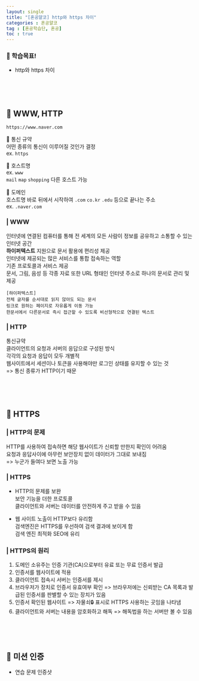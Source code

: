 ```yaml
---
layout: single
title: "[혼공얄코] http와 https 차이"
categories : 혼공얄코
tag : [혼공학습단, 혼공]
toc : true
---
```


### :pushpin: 학습목표!
- http와 https 차이

<br><br><br>

## :book: WWW, HTTP
```
https://www.naver.com
```
:round_pushpin: 통신 규약     
어떤 종류의 통신이 이루어질 것인가 결정     
ex. ```https```

:round_pushpin: 호스트명     
ex. ```www```      
```mail``` ```map``` ```shopping``` 다른 호스트 가능

:round_pushpin: 도메인     
호스트명 바로 뒤에서 시작하여 ```.com``` ```co.kr``` ```.edu``` 등으로 끝나는 주소   
ex. ```.naver.com```
      

### | WWW
인터넷에 연결된 컴퓨터를 통해 전 세계의 모든 사람이 정보를 공유하고 소통할 수 있는 인터넷 공간       
**하이퍼텍스트** 지원으로 문서 활용에 편리성 제공   
인터넷에 제공되는 많은 서비스를 통합 접속하는 역할  
기존 프로토콜과 서비스 제공   
문서, 그림, 음성 등 각종 자료 또한 URL 형태인 인터넷 주소로 하나의 문서로 관리 및 제공

```
[하이퍼텍스트]
전체 글자를 순서대로 읽지 않아도 되는 문서 
링크로 원하는 페이지로 자유롭게 이동 가능
한문서에서 다른문서로 즉시 접근할 수 있도록 비선형적으로 연결된 텍스트
```
### | HTTP
통신규약   
클라이언트의 요청과 서버의 응답으로 구성된 방식       
각각의 요청과 응답이 모두 개별적     
웹사이트에서 세션이나 토큰을 사용해야만 로그인 상태를 유지할 수 있는 것   
=> 통신 종류가 HTTP이기 때문

<br><br><br>

## :book: HTTPS

### | HTTP의 문제
HTTP를 사용하여 접속하면 해당 웹사이트가 신뢰할 만한지 확인이 어려움     
요청과 응답사이에 아무런 보안장치 없이 데이터가 그대로 보내짐    
=> 누군가 들여다 보면 노출 가능    

### | HTTPS
- HTTP의 문제를 보완      
    보안 기능을 더한 프로토콜    
    클라이언트와 서버는 데이터를 안전하게 주고 받을 수 있음    

- 웹 사이트 노출이 HTTP보다 유리함   
    검색엔진은 HTTPS를 우선하여 검색 결과에 보이게 함   
    검색 엔진 최적화 SEO에 유리





### | HTTPS의 원리
1. 도메인 소유주는 인증 기관(CA)으로부터 유료 또는 무료 인증서 발급    
2. 인증서를 웹사이트에 적용
3. 클라이언트 접속시 서버는 인증서를 제시
4. 브라우저가 장치로 인증서 유효여부 확인 => 브라우저에는 신뢰받는 CA 목록과 발급된 인증서를 판별할 수 있는 장치가 있음
5. 인증서 확인된 웹사이트 => 자물쇠:lock: 표시로 HTTPS 사용하는 곳임을 나타냄
6. 클라이언트와 서버는 내용을 암호화하고 해독 => 해독법을 하는 서버만 볼 수 있음



<br><br><br>

## :100: 미션 인증 
- 연습 문제 인증샷


